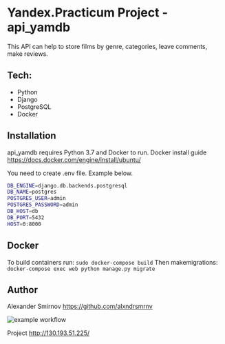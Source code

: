 # Yandex.Practicum Project - api_yamdb


This API can help to store films by genre, categories, leave comments, make reviews.

## Tech:
- Python
- Django
- PostgreSQL
- Docker


## Installation

api_yamdb requires Python 3.7 and Docker to run. Docker install guide https://docs.docker.com/engine/install/ubuntu/

You need to create .env file. Example below.
```sh
DB_ENGINE=django.db.backends.postgresql 
DB_NAME=postgres
POSTGRES_USER=admin
POSTGRES_PASSWORD=admin      
DB_HOST=db
DB_PORT=5432
HOST=0:8000
```

## Docker

To build containers run: `sudo docker-compose build`
Then makemigrations: `docker-compose exec web python manage.py migrate`

## Author
Alexander Smirnov https://github.com/alxndrsmrnv

![example workflow](https://github.com/alxndrsmrnv/yamdb_final/actions/workflows/yamdb_workflow.yaml/badge.svg)

Project http://130.193.51.225/
